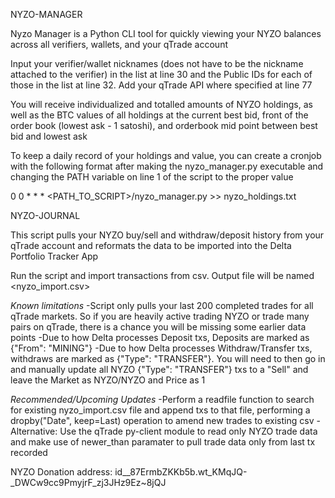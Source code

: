 NYZO-MANAGER

Nyzo Manager is a Python CLI tool for quickly viewing your NYZO balances across all verifiers, wallets, and your qTrade account

Input your verifier/wallet nicknames (does not have to be the nickname attached to the verifier) in the list at line 30 and the Public IDs for each of those in the list at line 32. Add your qTrade API where specified at line 77

You will receive individualized and totalled amounts of NYZO holdings, as well as the BTC values of all holdings at the current best bid, front of the order book (lowest ask - 1 satoshi), and orderbook mid point between best bid and lowest ask

To keep a daily record of your holdings and value, you can create a cronjob with the following format after making the nyzo_manager.py executable and changing the PATH variable on line 1 of the script to the proper value

0 0 * * * <PATH_TO_SCRIPT>/nyzo_manager.py >> nyzo_holdings.txt

NYZO-JOURNAL

This script pulls your NYZO buy/sell and withdraw/deposit history from your qTrade account and reformats the data to be imported into the Delta Portfolio Tracker App

Run the script and import transactions from csv. Output file will be named <nyzo_import.csv>

*Known limitations*
-Script only pulls your last 200 completed trades for all qTrade markets. So if you are heavily active trading NYZO or trade many pairs on qTrade, there is a chance you will be missing some earlier data points
-Due to how Delta processes Deposit txs, Deposits are marked as {"From": "MINING"}
-Due to how Delta processes Withdraw/Transfer txs, withdraws are marked as {"Type": "TRANSFER"}. You will need to then go in and manually update all NYZO {"Type": "TRANSFER"} txs to a "Sell" and leave the Market as NYZO/NYZO and Price as 1

*Recommended/Upcoming Updates*
-Perform a readfile function to search for existing nyzo_import.csv file and append txs to that file, performing a dropby("Date", keep=Last) operation to amend new trades to existing csv
-Alternative: Use the qTrade py-client module to read only NYZO trade data and make use of newer_than paramater to pull trade data only from last tx recorded


NYZO Donation address: id__87ErmbZKKb5b.wt_KMqJQ-_DWCw9cc9PmyjrF_zj3JHz9Ez~8jQJ
